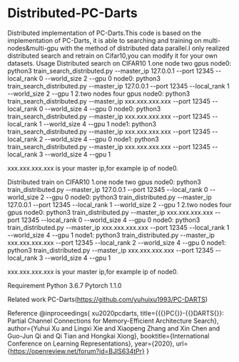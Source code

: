 # Distributed-PC-Darts
Distributed implementation of PC-Darts.This code is based on the implementation of PC-Darts, it is able to searching and training on multi-nodes&amp;multi-gpu with the method of distributed data parallel.I only realized distributed search and retrain on Cifar10,you can modify it for your own datasets.
Usage
Distributed search on CIFAR10
1.one node two gpus
node0:
python3 train_search_distributed.py --master_ip 127.0.0.1 --port 12345 --local_rank 0 --world_size 2 --gpu 0
node0:
python3 train_search_distributed.py --master_ip 127.0.0.1 --port 12345 --local_rank 1 --world_size 2 --gpu 1
2.two nodes four gpus
node0:
python3 train_search_distributed.py --master_ip xxx.xxx.xxx.xxx --port 12345 --local_rank 0 --world_size 4 --gpu 0
node0:
python3 train_search_distributed.py --master_ip xxx.xxx.xxx.xxx --port 12345 --local_rank 1 --world_size 4 --gpu 1
node1:
python3 train_search_distributed.py --master_ip xxx.xxx.xxx.xxx --port 12345 --local_rank 2 --world_size 4 --gpu 0
node1:
python3 train_search_distributed.py --master_ip xxx.xxx.xxx.xxx --port 12345 --local_rank 3 --world_size 4 --gpu 1

xxx.xxx.xxx.xxx is your master ip,for example ip of node0.

Distributed train on CIFAR10
1.one node two gpus
node0:
python3 train_distributed.py --master_ip 127.0.0.1 --port 12345 --local_rank 0 --world_size 2 --gpu 0
node0:
python3 train_distributed.py --master_ip 127.0.0.1 --port 12345 --local_rank 1 --world_size 2 --gpu 1
2.two nodes four gpus
node0:
python3 train_distributed.py --master_ip xxx.xxx.xxx.xxx --port 12345 --local_rank 0 --world_size 4 --gpu 0
node0:
python3 train_distributed.py --master_ip xxx.xxx.xxx.xxx --port 12345 --local_rank 1 --world_size 4 --gpu 1
node1:
python3 train_distributed.py --master_ip xxx.xxx.xxx.xxx --port 12345 --local_rank 2 --world_size 4 --gpu 0
node1:
python3 train_distributed.py --master_ip xxx.xxx.xxx.xxx --port 12345 --local_rank 3 --world_size 4 --gpu 1

xxx.xxx.xxx.xxx is your master ip,for example ip of node0.

Requirement
Python 3.6.7
Pytorch 1.1.0

Related work
PC-Darts(https://github.com/yuhuixu1993/PC-DARTS)

Reference
@inproceedings{
xu2020pcdarts,
title={{\{}PC{\}}-{\{}DARTS{\}}: Partial Channel Connections for Memory-Efficient Architecture Search},
author={Yuhui Xu and Lingxi Xie and Xiaopeng Zhang and Xin Chen and Guo-Jun Qi and Qi Tian and Hongkai Xiong},
booktitle={International Conference on Learning Representations},
year={2020},
url={https://openreview.net/forum?id=BJlS634tPr}
}
